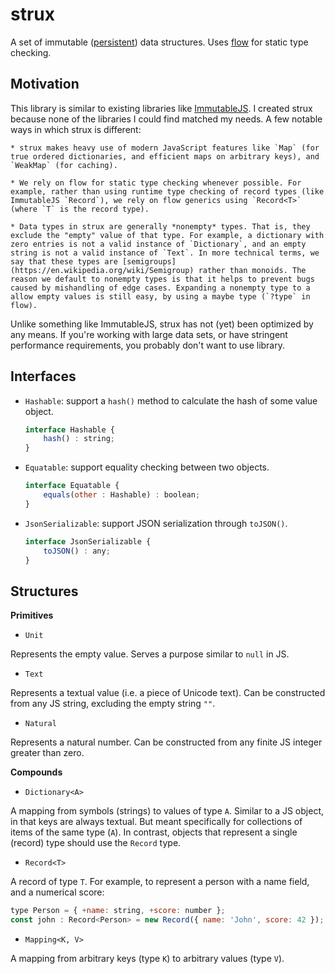 
# strux

A set of immutable ([persistent](https://en.wikipedia.org/wiki/Persistent_data_structure)) data structures. Uses [flow](https://flow.org) for static type checking.


## Motivation

This library is similar to existing libraries like [ImmutableJS](https://facebook.github.io/immutable-js). I created strux because none of the libraries I could find matched my needs. A few notable ways in which strux is different:

    * strux makes heavy use of modern JavaScript features like `Map` (for true ordered dictionaries, and efficient maps on arbitrary keys), and `WeakMap` (for caching).
    
    * We rely on flow for static type checking whenever possible. For example, rather than using runtime type checking of record types (like ImmutableJS `Record`), we rely on flow generics using `Record<T>` (where `T` is the record type).
    
    * Data types in strux are generally *nonempty* types. That is, they exclude the "empty" value of that type. For example, a dictionary with zero entries is not a valid instance of `Dictionary`, and an empty string is not a valid instance of `Text`. In more technical terms, we say that these types are [semigroups](https://en.wikipedia.org/wiki/Semigroup) rather than monoids. The reason we default to nonempty types is that it helps to prevent bugs caused by mishandling of edge cases. Expanding a nonempty type to a allow empty values is still easy, by using a maybe type (`?type` in flow).

Unlike something like ImmutableJS, strux has not (yet) been optimized by any means. If you're working with large data sets, or have stringent performance requirements, you probably don't want to use library.


## Interfaces

* `Hashable`: support a `hash()` method to calculate the hash of some value object.

    ```js
    interface Hashable {
        hash() : string;
    }
    ```

* `Equatable`: support equality checking between two objects.

    ```js
    interface Equatable {
        equals(other : Hashable) : boolean;
    }
    ```

* `JsonSerializable`: support JSON serialization through `toJSON()`.

    ```js
    interface JsonSerializable {
        toJSON() : any;
    }
    ```


## Structures

**Primitives**

* `Unit`

Represents the empty value. Serves a purpose similar to `null` in JS.


* `Text`

Represents a textual value (i.e. a piece of Unicode text). Can be constructed from any JS string, excluding the empty string `""`.


* `Natural`

Represents a natural number. Can be constructed from any finite JS integer greater than zero.


**Compounds**

* `Dictionary<A>`

A mapping from symbols (strings) to values of type `A`. Similar to a JS object, in that keys are always textual. But meant specifically for collections of items of the same type (`A`). In contrast, objects that represent a single (record) type should use the `Record` type.

* `Record<T>`

A record of type `T`. For example, to represent a person with a name field, and a numerical score:

  ```js
  type Person = { +name: string, +score: number };
  const john : Record<Person> = new Record({ name: 'John', score: 42 });
  ```

* `Mapping<K, V>`

A mapping from arbitrary keys (type `K`) to arbitrary values (type `V`).
